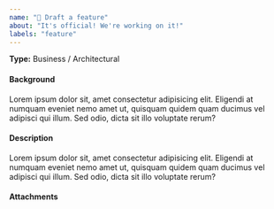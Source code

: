 ```yaml
---
name: "🚧 Draft a feature"
about: "It's official! We're working on it!"
labels: "feature"
---
```


<!--
A feature is broken down into user stories.

Agile Manager supports two types of features: Business and Architectural.

Use a Business feature for customer facing changes, or an Architectural feature for changes required in your system to support a Business feature.
-->

<!-- Please assign this feature to a milestone. -->

<!-- Select one -->
**Type:** Business / Architectural

#### Background

<!-- Provide some background information related to the feature. Why is important to the client? -->

Lorem ipsum dolor sit, amet consectetur adipisicing elit. Eligendi at numquam eveniet nemo amet ut, quisquam quidem quam ducimus vel adipisci qui illum. Sed odio, dicta sit illo voluptate rerum?

#### Description

<!-- What is the feature? -->

Lorem ipsum dolor sit, amet consectetur adipisicing elit. Eligendi at numquam eveniet nemo amet ut, quisquam quidem quam ducimus vel adipisci qui illum. Sed odio, dicta sit illo voluptate rerum?

#### Attachments

<!-- Are there any designs or assets that would help to describe this feature? -->